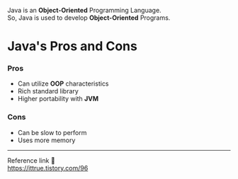 Java is an **Object-Oriented** Programming Language.    
So, Java is used to develop **Object-Oriented** Programs.    
# Java's Pros and Cons

### Pros
- Can utilize **OOP** characteristics
- Rich standard library
- Higher portability with **JVM**
### Cons
- Can be slow to perform
- Uses more memory
---
Reference link 🙂   
https://ittrue.tistory.com/96        